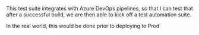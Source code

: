 This test suite integrates with Azure DevOps pipelines, so that I can test that after a successful build, we are then able to kick off a test automation suite.

In the real world, this would be done prior to deploying to Prod
